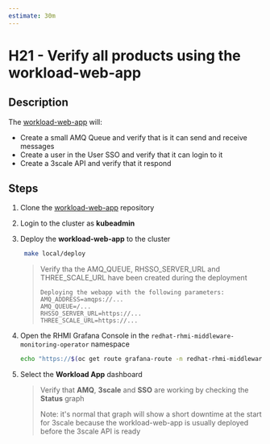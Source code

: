 ```yaml
---
estimate: 30m
---
```


# H21 - Verify all products using the workload-web-app

## Description

The [workload-web-app](https://github.com/integr8ly/workload-web-app) will:

- Create a small AMQ Queue and verify that is it can send and receive messages
- Create a user in the User SSO and verify that it can login to it
- Create a 3scale API and verify that it respond

## Steps

1. Clone the [workload-web-app](https://github.com/integr8ly/workload-web-app) repository

2. Login to the cluster as **kubeadmin**

3. Deploy the **workload-web-app** to the cluster

   ```bash
    make local/deploy
   ```

   > Verify tha the AMQ_QUEUE, RHSSO_SERVER_URL and THREE_SCALE_URL have been created during the deployment
   >
   > ```
   > Deploying the webapp with the following parameters:
   > AMQ_ADDRESS=amqps://...
   > AMQ_QUEUE=/...
   > RHSSO_SERVER_URL=https://...
   > THREE_SCALE_URL=https://...
   > ```

4. Open the RHMI Grafana Console in the `redhat-rhmi-middleware-monitoring-operator` namespace

   ```bash
   echo "https://$(oc get route grafana-route -n redhat-rhmi-middleware-monitoring-operator -o=jsonpath='{.spec.host}')"
   ```

5. Select the **Workload App** dashboard

   > Verify that **AMQ**, **3scale** and **SSO** are working by checking the **Status** graph
   >
   > Note: it's normal that graph will show a short downtime at the start for 3scale because the workload-web-app is usually deployed before the 3scale API is ready
